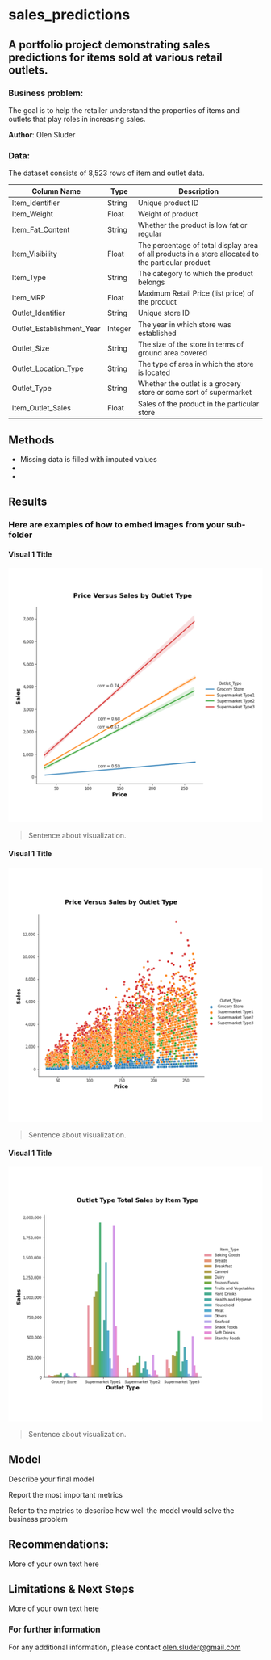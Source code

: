 # sales_predictions

## A portfolio project demonstrating sales predictions for items sold at various retail outlets.

### Business problem:
The goal is to help the retailer understand the properties of items and outlets that play roles in increasing sales.

**Author**: Olen Sluder

### Data:
The dataset consists of 8,523 rows of item and outlet data.

| Column Name | Type | Description |
|-|-|-|
| Item_Identifier | String | Unique product ID |
| Item_Weight | Float | Weight of product |
| Item_Fat_Content | String | Whether the product is low fat or regular |
| Item_Visibility | Float | The percentage of total display area of all products in a store allocated to the particular product |
| Item_Type | String | The category to which the product belongs |
| Item_MRP | Float | Maximum Retail Price (list price) of the product
| Outlet_Identifier | String | Unique store ID |
| Outlet_Establishment_Year | Integer | The year in which store was established |
| Outlet_Size | String | The size of the store in terms of ground area covered |
| Outlet_Location_Type | String | The type of area in which the store is located |
| Outlet_Type | String | Whether the outlet is a grocery store or some sort of supermarket |
| Item_Outlet_Sales | Float | Sales of the product in the particular store |

## Methods
- Missing data is filled with imputed values 
-
- 

## Results

### Here are examples of how to embed images from your sub-folder


#### Visual 1 Title
![sample image](sales-predictions-1.jpg)

> Sentence about visualization.

#### Visual 1 Title
![sample image](sales-predictions-2.jpg)

> Sentence about visualization.

#### Visual 1 Title
![sample image](sales-predictions-3.jpg)

> Sentence about visualization.

## Model

Describe your final model

Report the most important metrics

Refer to the metrics to describe how well the model would solve the business problem

## Recommendations:

More of your own text here


## Limitations & Next Steps

More of your own text here


### For further information

For any additional information, please contact olen.sluder@gmail.com
